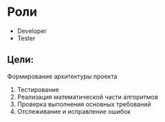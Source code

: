 # Роли
* Developer
* Tester
## Цели:
Формирование архитектуры проекта
1. Тестирование
2. Реализация математической части алгоритмов
3. Проверка выполнения основных требований
4. Отслеживание и исправление ошибок

